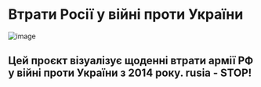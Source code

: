# Втрати Росії у війні проти України

![image](https://github.com/user-attachments/assets/ca5fe7fe-d284-41c5-84a1-71cc60418c8d)


Цей проєкт візуалізує щоденні втрати армії РФ у війні проти України з 2014 року. rusia - STOP! 
---

